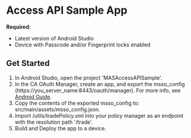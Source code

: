 # Access API Sample App

**Required:**
* Latest version of Android Studio 
* Device with Passcode and/or Fingerprint locks enabled

## Get Started
1. In Android Studio, open the project 'MASAccessAPISample'.
2. In the CA OAuth Manager, create an app, and export the msso_config (https://you_server_name:8443/oauth/manager). For more info, see [Android Guide](http://techdocs.broadcom.com/content/broadcom/techdocs/us/en/ca-enterprise-software/layer7-api-management/mobile-sdk-for-ca-mobile-api-gateway/2-2.html).
3. Copy the contents of the exported msso_config to: src/main/assets/msso_config.json.
4. Import /utils/tradePolicy.xml into your policy manager as an endpoint with the resolution path '/trade'.
5. Build and Deploy the app to a device.
